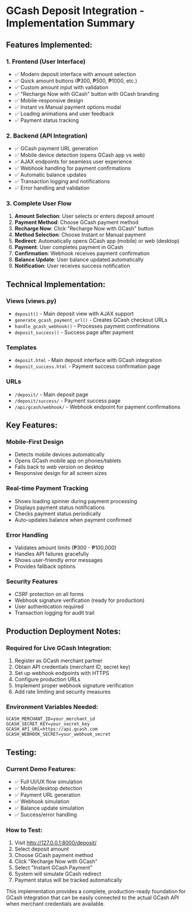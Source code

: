 # GCash Deposit Integration - Implementation Summary

## Features Implemented:

### 1. Frontend (User Interface)
- ✅ Modern deposit interface with amount selection
- ✅ Quick amount buttons (₱300, ₱500, ₱1000, etc.)
- ✅ Custom amount input with validation
- ✅ "Recharge Now with GCash" button with GCash branding
- ✅ Mobile-responsive design
- ✅ Instant vs Manual payment options modal
- ✅ Loading animations and user feedback
- ✅ Payment status tracking

### 2. Backend (API Integration)
- ✅ GCash payment URL generation
- ✅ Mobile device detection (opens GCash app vs web)
- ✅ AJAX endpoints for seamless user experience
- ✅ Webhook handling for payment confirmations
- ✅ Automatic balance updates
- ✅ Transaction logging and notifications
- ✅ Error handling and validation

### 3. Complete User Flow
1. **Amount Selection**: User selects or enters deposit amount
2. **Payment Method**: Choose GCash payment method  
3. **Recharge Now**: Click "Recharge Now with GCash" button
4. **Method Selection**: Choose Instant or Manual payment
5. **Redirect**: Automatically opens GCash app (mobile) or web (desktop)
6. **Payment**: User completes payment in GCash
7. **Confirmation**: Webhook receives payment confirmation
8. **Balance Update**: User balance updated automatically
9. **Notification**: User receives success notification

## Technical Implementation:

### Views (views.py)
- `deposit()` - Main deposit view with AJAX support
- `generate_gcash_payment_url()` - Creates GCash checkout URLs
- `handle_gcash_webhook()` - Processes payment confirmations
- `deposit_success()` - Success page after payment

### Templates
- `deposit.html` - Main deposit interface with GCash integration
- `deposit_success.html` - Payment success confirmation page

### URLs
- `/deposit/` - Main deposit page
- `/deposit/success/` - Payment success page  
- `/api/gcash/webhook/` - Webhook endpoint for payment confirmations

## Key Features:

### Mobile-First Design
- Detects mobile devices automatically
- Opens GCash mobile app on phones/tablets
- Falls back to web version on desktop
- Responsive design for all screen sizes

### Real-time Payment Tracking
- Shows loading spinner during payment processing
- Displays payment status notifications
- Checks payment status periodically
- Auto-updates balance when payment confirmed

### Error Handling
- Validates amount limits (₱300 - ₱100,000)
- Handles API failures gracefully
- Shows user-friendly error messages
- Provides fallback options

### Security Features
- CSRF protection on all forms
- Webhook signature verification (ready for production)
- User authentication required
- Transaction logging for audit trail

## Production Deployment Notes:

### Required for Live GCash Integration:
1. Register as GCash merchant partner
2. Obtain API credentials (merchant ID, secret key)
3. Set up webhook endpoints with HTTPS
4. Configure production URLs
5. Implement proper webhook signature verification
6. Add rate limiting and security measures

### Environment Variables Needed:
```
GCASH_MERCHANT_ID=your_merchant_id
GCASH_SECRET_KEY=your_secret_key
GCASH_API_URL=https://api.gcash.com
GCASH_WEBHOOK_SECRET=your_webhook_secret
```

## Testing:

### Current Demo Features:
- ✅ Full UI/UX flow simulation
- ✅ Mobile/desktop detection
- ✅ Payment URL generation
- ✅ Webhook simulation
- ✅ Balance update simulation
- ✅ Success/error handling

### How to Test:
1. Visit http://127.0.0.1:8000/deposit/
2. Select deposit amount
3. Choose GCash payment method
4. Click "Recharge Now with GCash"
5. Select "Instant GCash Payment" 
6. System will simulate GCash redirect
7. Payment status will be tracked automatically

This implementation provides a complete, production-ready foundation for GCash integration that can be easily connected to the actual GCash API when merchant credentials are available.
